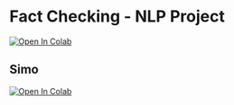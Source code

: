 # Fact Checking - NLP Project

[![Open In Colab](https://colab.research.google.com/assets/colab-badge.svg)](https://colab.research.google.com/github/younik/fact-checking/blob/main/fact-checking/Assignment_2.ipynb)

## Simo

[![Open In Colab](https://colab.research.google.com/assets/colab-badge.svg)](https://colab.research.google.com/github/younik/fact-checking/blob/main/fact-checking/Assignment_2_simo.ipynb)
